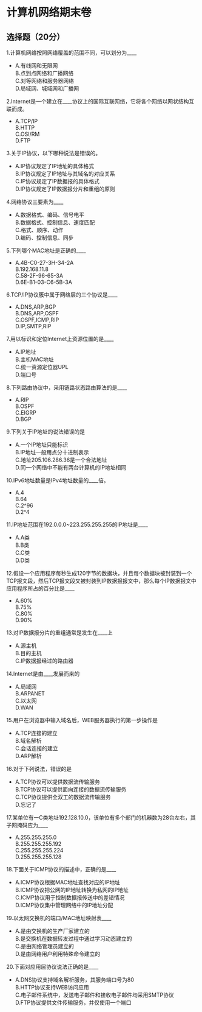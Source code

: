 # 计算机网络期末卷
## 选择题（20分）
1.计算机网络按照网络覆盖的范围不同，可以划分为____     
* A.有线网和无限网    
B.点到点网络和广播网络    
C.对等网络和服务器网络     
D.局域网、城域网和广播网   

2.Internet是一个建立在____协议上的国际互联网络，它将各个网络以网状结构互联而成。    
* A.TCP/IP     
B.HTTP      
C.OSI/RM             
D.FTP

3.关于IP协议，以下哪种说法是错误的。    
* A.IP协议规定了IP地址的具体格式       
B.IP协议规定了IP地址与其域名的对应关系      
C.IP协议规定了IP数据报的具体格式       
D.IP协议规定了IP数据报分片和重组的原则

4.网络协议三要素为____          
* A.数据格式、编码、信号电平             
B.数据格式、控制信息、速度匹配                
C.格式、顺序、动作            
D.编码、控制信息、同步

5.下列哪个MAC地址是正确的____      
* A.4B-C0-27-3H-34-2A      
B.192.168.11.8     
C.58-2F-96-65-3A            
D.6E-B1-03-C6-5B-3A    

6.TCP/IP协议簇中属于网络层的三个协议是____
* A.DNS,ARP,BGP                
B.DNS,ARP,OSPF      
C.OSPF,ICMP,RIP     
D.IP,SMTP,RIP

7.用以标识和定位Internet上资源位置的是____           
* A.IP地址        
B.主机MAC地址       
C.统一资源定位器UPL     
D.端口号

8.下列路由协议中，采用链路状态路由算法的是____            
* A.RIP      
B.OSPF         
C.EIGRP      
D.BGP

9.下列关于IP地址的说法错误的是             
* A.一个IP地址只能标识             
B.IP地址一般用点分十进制表示         
C.地址205.106.286.36是一个合法地址     
D.同一个网络中不能有两台计算机的IP地址相同  

10.IPv6地址数量是IPv4地址数量的____倍。      
* A.4    
B.64    
C.2^96      
D.2^4

11.IP地址范围在192.0.0.0~223.255.255.255的IP地址是____    
* A.A类           
B.B类             
C.C类             
D.D类

12.假设一个应用程序每秒生成120字节的数据块，并且每个数据块被封装到一个TCP报文段，然后TCP报文段又被封装到IP数据报报文中，那么每个IP数据报文中应用程序所占的百分比是____            
* A.60%                
B.75%       
C.80%                          
D.90%           

13.对IP数据报分片的重组通常是发生在____上            
* A.源主机        
B.目的主机                   
C.IP数据报经过的路由器         

14.Internet是由____发展而来的            
* A.局域网          
B.ARPANET                
C.以太网          
D.WAN   

15.用户在浏览器中输入域名后，WEB服务器执行的第一步操作是          
* A.TCP连接的建立         
B.域名解析             
C.会话连接的建立          
D.ARP解析     

16.对于下列说法，错误的是                  
* A.TCP协议可以提供数据流传输服务                 
B.TCP协议可以提供面向连接的数据流传输服务           
C.TCP协议提供全双工的数据流传输服务           
D.忘记了

17.某单位有一C类地址192.128.10.0，该单位有多个部门的机器数为28台左右，其子网掩码应为____            
* A.255.255.255.0                     
B.255.255.255.192            
C.255.255.255.224            
D.255.255.255.128

18.下面关于ICMP协议的描述中，正确的是____         
* A.ICMP协议根据MAC地址查找对应的IP地址        
B.ICMP协议把公网的IP地址转换为私网的IP地址           
C.ICMP协议用于控制数据报传送中的差错情况             
D.ICMP协议集中管理网络中的IP地址分配        

19.以太网交换机的端口/MAC地址映射表____
* A.是由交换机的生产厂家建立的   
B.是交换机在数据转发过程中通过学习动态建立的      
C.是由网络管理员建立的    
D.是由网络用户利用特殊命令建立的    

20.下面对应用层协议说法正确的是____         
* A.DNS协议支持域名解析服务，其服务端口号为80    
B.HTTP协议支持WEB访问应用           
C.电子邮件系统中，发送电子邮件和接收电子邮件均采用SMTP协议      
D.FTP协议提供文件传输服务，并仅使用一个端口


